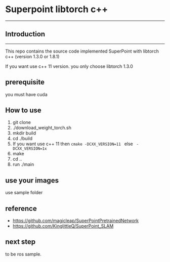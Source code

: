 # Superpoint libtorch c++ 

-----------------------------------------------------------
## Introduction

-----------------------------------------------------------

This repo contains the source code implemented SuperPoint with libtorch c++ (version 1.3.0 or 1.8.1)

If you want use c++ 11 version. you only choose libtorch 1.3.0

## prerequisite

you must have cuda

## How to use

1. git clone
2. ./download_weight_torch.sh
3. mkdir build
4. cd ./build
5. If you want use c++ 11 then  <code>cmake -DCXX_VERSION=11 </code> else <code> -DCXX_VERSION=1x </code>   
6. make
7. cd ..
8. run ./main

## use your images
use sample folder

## reference
- https://github.com/magicleap/SuperPointPretrainedNetwork
- https://github.com/KinglittleQ/SuperPoint_SLAM

## next step
to be ros sample.
